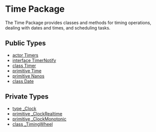 # Time Package

The Time Package provides classes and methods for timing operations,
dealing with dates and times, and scheduling tasks.


## Public Types

* [actor Timers](time-Timers.md)
* [interface TimerNotify](time-TimerNotify.md)
* [class Timer](time-Timer.md)
* [primitive Time](time-Time.md)
* [primitive Nanos](time-Nanos.md)
* [class Date](time-Date.md)


## Private Types

* [type _Clock](time-_Clock.md)
* [primitive _ClockRealtime](time-_ClockRealtime.md)
* [primitive _ClockMonotonic](time-_ClockMonotonic.md)
* [class _TimingWheel](time-_TimingWheel.md)
